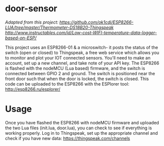 # door-sensor
*Adapted from this project: https://github.com/ok1cdj/ESP8266-LUA/tree/master/Thermometer-DS18B20-Thingspeak http://www.instructables.com/id/Low-cost-WIFI-temperature-data-logger-based-on-ESP/*

This project uses an ESP8266-01 & a microswitch- it posts the status of the switch (open or closed) to Thingspeak, a free web service which allows you to monitor and plot your IOT connected sensors. You'll need to make an account, set up a new channel, and take note of your API key. 
The ESP8266 is flashed with the nodeMCU (Lua based) firmware, and the switch is connected between GPIO 2 and ground. The switch is positioned near the front door such that when the door is locked, the switch is closed. This code can be uploaded to the ESP8266 with the ESPlorer tool: http://esp8266.ru/esplorer/

# Usage
Once you have flashed the ESP8266 with nodeMCU firmware and uploaded the two Lua files (init.lua, door.lua), you can check to see if everything is working properly. Log in to Thingspeak, set up the appropriate channel and check if you have new data: https://thingspeak.com/channels



